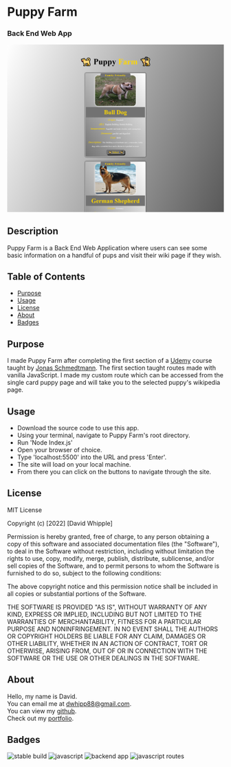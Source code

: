 # Puppy Farm
### Back End Web App
![app-screenshot](./puppy-farm/assets/images/puppy-farm-screenshot.png)

## Description

Puppy Farm is a Back End Web Application where users can see some basic information on a handful of pups and visit their wiki page if they wish.

## Table of Contents

- [Purpose](#purpose)
- [Usage](#usage)
- [License](#license)
- [About](#about)
- [Badges](#badges)

## Purpose

I made Puppy Farm after completing the first section of a [Udemy](https://www.udemy.com/) course taught by [Jonas Schmedtmann](https://www.udemy.com/user/jonasschmedtmann/). The first section taught routes made with vanilla JavaScript. I made my custom route which can be accessed from the single card puppy page and will take you to the selected puppy's wikipedia page.

## Usage

- Download the source code to use this app.
- Using your terminal, navigate to Puppy Farm's root directory.
- Run 'Node Index.js'
- Open your browser of choice.
- Type 'localhost:5500' into the URL and press 'Enter'.
- The site will load on your local machine.
- From there you can click on the buttons to navigate through the site. 

## License

MIT License

Copyright (c) [2022] [David Whipple]

Permission is hereby granted, free of charge, to any person obtaining a copy of this software and associated documentation files (the "Software"), to deal in the Software without restriction, including without limitation the rights to use, copy, modify, merge, publish, distribute, sublicense, and/or sell copies of the Software, and to permit persons to whom the Software is furnished to do so, subject to the following conditions:

The above copyright notice and this permission notice shall be included in all copies or substantial portions of the Software.

THE SOFTWARE IS PROVIDED "AS IS", WITHOUT WARRANTY OF ANY KIND, EXPRESS OR IMPLIED, INCLUDING BUT NOT LIMITED TO THE WARRANTIES OF MERCHANTABILITY, FITNESS FOR A PARTICULAR PURPOSE AND NONINFRINGEMENT. IN NO EVENT SHALL THE AUTHORS OR COPYRIGHT HOLDERS BE LIABLE FOR ANY CLAIM, DAMAGES OR OTHER LIABILITY, WHETHER IN AN ACTION OF CONTRACT, TORT OR OTHERWISE, ARISING FROM, OUT OF OR IN CONNECTION WITH THE SOFTWARE OR THE USE OR OTHER DEALINGS IN THE SOFTWARE.

## About

Hello, my name is David.<br>
You can email me at dwhipp88@gmail.com.<br>
You can view my [github](https://github.com/D-Whipp). <br>
Check out my [portfolio](http://mighty-brook-32674.herokuapp.com/).

## Badges
![stable build](https://img.shields.io/badge/build-stable-darkblue)
![javascript](https://img.shields.io/badge/language-javascript-darkblue)
![backend app](https://img.shields.io/badge/backend-application-darkblue)
![javascript routes](https://img.shields.io/badge/javascript-routes-darkblue)
